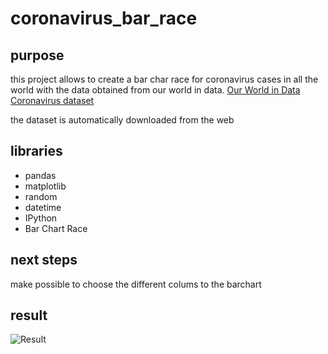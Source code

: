 # coronavirus_bar_race


## purpose

this project allows to create a bar char race for coronavirus cases in all the world with the data obtained from our world in data.
[Our World in Data Coronavirus dataset](https://ourworldindata.org/covid-cases)

the dataset is automatically downloaded from the web

## libraries

* pandas
* matplotlib
* random
* datetime
* IPython
* Bar Chart Race

## next steps

make possible to choose the different colums to the barchart

## result


![Result](./outputs/race.gif)
